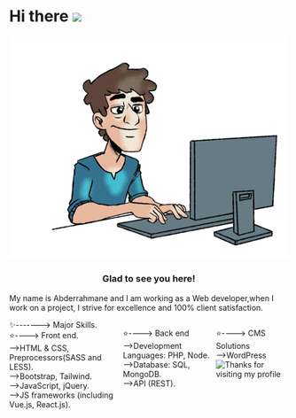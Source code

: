 <h1>Hi there <img src="https://media.giphy.com/media/hvRJCLFzcasrR4ia7z/giphy.gif" width="41px"></h1>
<p align="center"> 
  <img src="codeur.gif" />
</p>
<h3 align="center">Glad to see you here!</h3>
<p>My name is Abderrahmane and I am working as a Web developer,when I work on a project, I strive for excellence and 100% client satisfaction.</p>
<div style="display:flex;">
✨-------> Major Skills.<br>
⭐----> Front end.<br>
-->HTML & CSS, Preprocessors(SASS and LESS).<br>
-->Bootstrap, Tailwind.<br>
-->JavaScript, jQuery.<br>
-->JS frameworks (including Vue.js, React.js).<br>

⭐----> Back end<br>
-->Development Languages: PHP, Node.<br>
-->Database: SQL, MongoDB.<br>
-->API (REST).<br>

⭐----> CMS Solutions<br>
-->WordPress<br>
<img height="120" alt="Thanks for visiting my profile" width="100%" src="https://github.com/dibyendu415/dibyendu415/blob/master/marquee.svg" />
</div>
